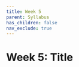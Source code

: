 ```yaml
---
title: Week 5
parent: Syllabus
has_children: false
nav_exclude: true
---
```


# Week 5: Title


<!-- ########################################################################### -->

<!-- ## Class - Monday, Sept. 27

<details closed markdown="block">
  <summary>Details</summary>

</details> -->

<!-- ########################################################################### -->

<!-- ########################################################################### -->

<!-- ## Class - Thursday, Sept. 30

<details closed markdown="block">
  <summary>Details</summary>

</details> -->

<!-- ########################################################################### -->

<!-- ########################################################################### -->

<!-- ## Recitation - Friday, Oct. 1

<details closed markdown="block">
  <summary>Details</summary>

</details> -->

<!-- ########################################################################### -->
